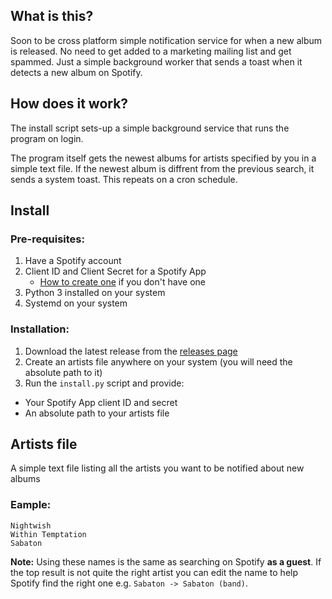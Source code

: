 ## What is this?
Soon to be cross platform simple notification service for when a new album is released. No need to get added to a marketing mailing list and get spammed. Just a simple background worker that sends a toast when it detects a new album on Spotify.

## How does it work?
The install script sets-up a simple background service that runs the program on login.

The program itself gets the newest albums for artists specified by you in a simple text file. If the newest album is diffrent from the previous search, it sends a system toast. This repeats on a cron schedule.

## Install

### Pre-requisites:

1. Have a Spotify account
2. Client ID and Client Secret for a Spotify App
    - [How to create one](https://developer.spotify.com/documentation/web-api/tutorials/getting-started#create-an-app) if you don't have one
3. Python 3 installed on your system
4. Systemd on your system

### Installation:

1. Download the latest release from the [releases page](https://github.com/54696d654a6f6c74/album-notifier/releases)
2. Create an artists file anywhere on your system (you will need the absolute path to it)
3. Run the `install.py` script and provide:
 - Your Spotify App client ID and secret
 - An absolute path to your artists file

## Artists file

A simple text file listing all the artists you want to be notified about new albums

### Eample:
```
Nightwish
Within Temptation
Sabaton
```

**Note:** Using these names is the same as searching on Spotify **as a guest**. If the top result is not quite the right artist you can edit the name to help Spotify find the right one e.g. `Sabaton -> Sabaton (band)`.